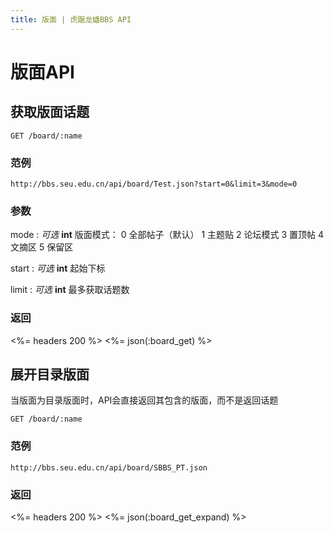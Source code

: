 ```yaml
---
title: 版面 | 虎踞龙蟠BBS API
---
```


# 版面API

## 获取版面话题

    GET /board/:name

### 范例

    http://bbs.seu.edu.cn/api/board/Test.json?start=0&limit=3&mode=0

### 参数

mode
: _可选_ **int** 版面模式：
  0 全部帖子（默认）
  1 主题贴
  2 论坛模式
  3 置顶帖
  4 文摘区
  5 保留区

start
: _可选_ **int** 起始下标

limit
: _可选_ **int** 最多获取话题数

### 返回

<%= headers 200 %>
<%= json(:board_get) %>

## 展开目录版面

当版面为目录版面时，API会直接返回其包含的版面，而不是返回话题

    GET /board/:name

### 范例

    http://bbs.seu.edu.cn/api/board/SBBS_PT.json

### 返回

<%= headers 200 %>
<%= json(:board_get_expand) %>
